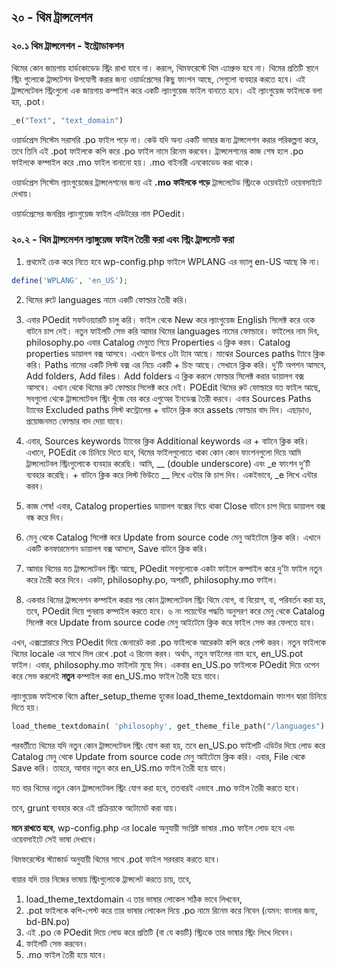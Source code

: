 ## ২০ - থিম ট্রান্সলেশন

### ২০.১ থিম ট্রান্সলেশন - ইন্ট্রোডাকশন


থিমের কোন জায়গায় হার্ডকোডেড স্ট্রিং রাখা যাবে না। করলে, থিমফরেস্টে থিম এ্যাপ্রুভ হবে না। থিমের প্রতিটি স্থানে স্ট্রিং গুলোকে ট্রান্সটেশন উপযোগী করার জন্য ওয়ার্ডপ্রেসের কিছু ফাংশন আছে, সেগুলো ব্যবহার করতে হবে। এই ট্রান্সলেটেবল স্ট্রিংগুলো এক জায়গায় কম্পাইল করে একটি ল্যাংগুয়েজ ফাইল বানাতে হবে। এই ল্যাংগুয়েজ ফাইলকে বলা হয়, .pot।

```php
_e("Text", "text_domain")
```

ওয়ার্ডপ্রেস সিস্টেম সরাসরি .po ফাইল পড়ে না। 
কেউ যদি অন্য একটি ভাষার জন্য ট্রান্সলেশন করার পরিকল্পনা করে, তবে তিনি এই .pot ফাইলকে কপি করে .po ফাইল নামে রিনেম করবেন। ট্রান্সলেশনের কাজ শেষ হলে .po ফাইলকে কম্পাইল করে .mo ফাইল বানানো হয়। .mo বাইনারী এনকোডেড করা থাকে।

ওয়ার্ডপ্রেস সিস্টেম ল্যাংগুয়েজের ট্রান্সলেশনের জন্য এই **.mo ফাইলকে পড়ে** ট্রান্সলেটেড স্ট্রিংকে ওয়েবইটে ওয়েবসাইটে দেখায়।

ওয়ার্ডপ্রেসের জনপ্রিয় ল্যাংগুয়েজ ফাইল এডিটরের নাম POedit।

### ২০.২ - থিম ট্রান্সলেশন ল্যাঙ্গুয়েজ ফাইল তৈরী করা এবং স্ট্রিং ট্রান্সলেট করা

1. প্রথমেই চেক করে নিতে হবে wp-config.php ফাইলে WPLANG এর ভ্যালু en-US আছে কি না।

```php
define('WPLANG', 'en_US');
```

2. থিমের রুটে languages নামে একটি ফোল্ডার তৈরী করি।
3. এবার POedit সফটওয়্যারটি চালু করি। ফাইল থেকে New করে ল্যাংগুয়েজ English সিলেক্ট করে ওকে বাটনে চাপ দেই।
   নতুন ফাইলটি সেভ করি আমার থিমের languages নামের ফোল্ডারে। ফাইলের নাম দিব, philosophy.po
   এবার Catalog মেনুতে গিয়ে Properties এ ক্লিক করব। Catalog properties ডায়ালগ বক্স আসবে।
   এখানে উপরে ৩টা ট্যাব আছে। মাঝের Sources paths ট্যাবে ক্লিক করি। Paths নামের একটি লিস্ট বক্স এর নিচে একটি + চিহ্ন আছে। সেখানে ক্লিক করি। দু’টি অপশন আসবে, Add folders, Add files। Add folders এ ক্লিক করলে ফোল্ডার সিলেক্ট করার ডায়ালগ বক্স আসবে। এখান থেকে থিমের রুট ফোল্ডার সিলেক্ট করে দেই। POEdit থিমের রুট ফোল্ডারে যত ফাইল আছে, সবগুলো থেকে ট্রান্সলেটেবল স্ট্রিং খুঁজে বের করে এগুঅের ইনডেক্স তৈরী করবে।
   এবার Sources Paths ট্যাবের Excluded paths লিস্ট কন্ট্রোলের + বাটনে ক্লিক করে assets ফোল্ডার বাদ দিব। এছাড়াও, প্রয়োজনমত ফোল্ডার বাদ দেয়া যাবে।

4. এবার, Sources keywords ট্যাবের ক্লিক Additional keywords এর + বাটনে ক্লিক করি। এখানে, POEdit কে চিনিয়ে দিতে হবে, থিমের ফাইলগুলোতে থাকা কোন কোন ফাংশনগুলো দিয়ে আমি ট্রান্সলেটেবল স্ট্রিংগুলোকে ব্যবহার করেছি। আমি, __ (double underscore) এবং 
\_e ফাংশন দু’টি ব্যবহার করেছি। + বাটনে ক্লিক করে লিস্ট ভিউতে __ লিখে এন্টার কি চাপ দিব। একইভাবে, \_e লিখে এন্টার করব।
5. কাজ শেষ! এবার, Catalog properties ডায়ালগ বক্সের নিচে থাকা Close বাটনে চাপ দিয়ে ডায়ালগ বক্স বন্ধ করে দিব।
6. মেনু থেকে Catalog সিলেক্ট করে Update from source code মেনু আইটেমে ক্লিক করি। এখানে একটি কনফারমেশন ডায়ালগ বক্স আসলে, Save বাটনে ক্লিক করি।
7. আমার থিমের যত ট্রান্সলেটেবল স্ট্রিং আছে, POedit সবগুলোকে একটা ফাইলে কম্পাইল করে দু’টা ফাইল নতুন করে তৈরী করে দিবে। একটা, philosophy.po, অপরটি, philosophy.mo ফাইল।
8. একবার থিমের ট্রান্সলেশন কম্পাইল করার পর কোন ট্রান্সলেটেবল স্ট্রিং থিমে যোগ, বা বিয়োগ, বা, পরিবর্তন করা হয়, তবে, POedit দিয়ে পুনরায় কম্পাইল করতে হবে। ৬ নং পয়েন্টের পদ্ধতি অনুসরণ করে মেনু থেকে Catalog সিলেক্ট করে Update from source code মেনু আইটেমে ক্লিক করে ফাইল সেভ কর ফেলতে হবে।


এখন, এক্সপ্লোরারে গিয়ে POedit দিয়ে জেনারেট করা .po ফাইলকে আরেকটা কপি করে পেস্ট করব। নতুন ফাইলকে থিমের locale এর সাথে মিল রেখে .pot এ রিনেম করব। অর্থাৎ, নতুন ফাইলের নাম হবে, en_US.pot ফাইল।
এবার, philosophy.mo ফাইলটা মুছে দিব।
একবার en_US.po ফাইলকে POedit দিয়ে ওপেন করে সেভ করলেই **নতুন** কম্পাইল করা en_US.mo ফাইল তৈরী হয়ে যাবে।

ল্যাংগুয়েজ ফাইলকে থিমে after_setup_theme হুকের load_theme_textdomain ফাংশন দ্বারা চিনিয়ে দিতে হয়।

```php
load_theme_textdomain( 'philosophy', get_theme_file_path("/languages") );
```

পরবর্তীতে থিমের যদি নতুন কোন ট্রান্সলেটেবল স্ট্রিং যোগ করা হয়, তবে en_US.po ফাইলটি এডিটর দিয়ে লোড করে Catalog মেনু থেকে Update from source code মেনু আইটেমে ক্লিক করি। এবার, File থেকে Save করি। তাহরে, আবার নতুন করে en_US.mo ফাইল তৈরী হয়ে যাবে।

যত বার থিমের নতুন কোন ট্রান্সলেটেবল স্ট্রিং যোগ করা হবে, ততবারই এভাবে .mo ফাইল তৈরী করতে হবে।

তবে, grunt ব্যবহার করে এই প্রক্রিয়াকে অটোমেট করা যায়।

**মনে রাখতে হবে**, wp-config.php এর locale অনুযায়ী সংশ্লিষ্ট ভাষার .mo ফাইল লোড হবে এবং ওয়েবসাইটে সেই ভাষা দেখাবে।

থিমফরেস্টের স্ট্যান্ডার্ড অনুযায়ী থিমের সাথে .pot ফাইল সরবরাহ করতে হবে।

বায়ার যদি তার নিজের ভাষায় স্ট্রিংগুলোকে ট্রান্সলেট করতে চায়, তবে,

1. load_theme_textdomain এ তার ভাষার লোকেল সঠিক ভাবে লিখবেন,
2. .pot ফাইলকে কপি-পেস্ট করে তার ভাষার লোকেল দিয়ে .po নামে রিনেম করে নিবেন (যেমন: বাংলার জন্য, bd-BN.po)
3. এই .po কে POedit দিয়ে লোড করে প্রতিটি (বা যে কয়টি) স্ট্রিংকে তার ভাষার স্ট্রিং লিখে দিবেন।
4. ফাইলটি সেভ করবেন।
5. .mo ফাইল তৈরী হয়ে যাবে।
